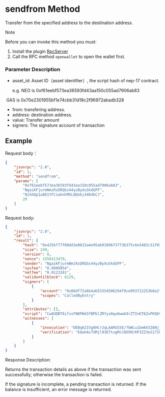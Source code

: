 ﻿# sendfrom Method

Transfer from the specified address to the destination address.

> [!Note]
>
> Before you can invoke this method you must:
>
> 1. Install the plugin [RpcServer](https://github.com/neo-project/neo-plugins/releases) 
> 2. Call the RPC method `openwallet` to open the wallet first.

### Parameter Description

* asset_id: Asset ID（asset identifier）, the script hash of nep-17 contract.

  e.g. NEO is 0xf61eebf573ea36593fd43aa150c055ad7906ab83

​        GAS is 0x70e2301955bf1e74cbb31d18c2f96972abadb328
* from: transfering address.
* address: destination address.
* value: Transfer amount
* signers: The signature account of transaction

## Example

Request body：

```json
{
    "jsonrpc": "2.0",
    "id": 1,
    "method": "sendfrom",
    "params": [
        "0xf61eebf573ea36593fd43aa150c055ad7906ab83",
        "NgaiKFjurmNmiRzDRQGs44yzByXuSkdGPF",
        "NikhQp1aAD1YFCiwknhM5LQQebj4464bCJ",
        20
    ]
}
```

Request body:

```json
{
    "jsonrpc": "2.0",
    "id": 1,
    "result": {
        "hash": "0x425bf77f08dd3e0815a4e95ab9109b73773b375c6e5402c51f65a0f7537f6fec",
        "size": 249,
        "version": 0,
        "nonce": 1556413479,
        "sender": "NgaiKFjurmNmiRzDRQGs44yzByXuSkdGPF",
        "sysfee": "0.0999954",
        "netfee": "0.0123261",
        "validuntilblock": 6129,
        "signers": [
            {
                "account": "0x86df72a6b4ab5335d506294f9ce993722253b6e2",
                "scopes": "CalledByEntry"
            }
        ],
        "attributes": [],
        "script": "CwAUDBT6ifssFN8PWd3fBPblZRfys0qu6wwU4rZTInKT6ZxPKQbVNVOrtKZy34YUwB8MCHRyYW5zZmVyDBSDqwZ5rVXAUKE61D9ZNupz9ese9kFifVtSOQ==",
        "witnesses": [
            {
                "invocation": "DEBq62IVg6HCr2qLAARGS5E/7bWLu1bm6k5Z6Njjwp4/DdNgDnPYw5wcTzeQULSlEx1QvHLsHJCht/43XZsiaz8T",
                "verification": "EQwhAs7UMjl93ETtugMcC8O5M/KP3ZZ3eS17IObANt2qrPHiEQtBE43vrw=="
            }
        ]
    }
}
```

Response Description:

Returns the transaction details as above if the transaction was sent successfully; otherwise the transaction is failed.

If the signature is incomplete, a pending transaction is returned. If the balance is insufficient, an error message is returned.
